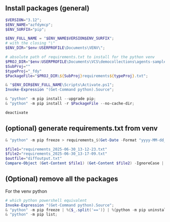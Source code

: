 ## Install packages (general)
```powershell
$VERSION="3.12";
$ENV_NAME="azfdymcp";
$ENV_SURFIX="pip";

$ENV_FULL_NAME = "$ENV_NAME$VERSION$ENV_SURFIX";
# with the closing "\"
$ENV_DIR="$env:USERPROFILE\Documents\VENV\";

# absolute path of requirements.txt to install for the python venv
$PROJ_DIR="$env:USERPROFILE\Documents\VCS\democollections\agents-samples";
$SubProj=""
$typeProj="_fdy"
$PackageFile="$PROJ_DIR\${SubProj}requirements${typeProj}.txt";

& "$ENV_DIR$ENV_FULL_NAME\Scripts\Activate.ps1";
Invoke-Expression "(Get-Command python).Source";

& "python" -m pip install --upgrade pip;
& "python" -m pip install -r $PackageFile --no-cache-dir;

deactivate
```

## (optional) generate requirements.txt from venv
```powershell
& "python" -m pip freeze > requirements_$(Get-Date -Format "yyyy-MM-dd_HH-mm-ss").txt
```

```powershell
$file1="requirements_2025-06-30_13-12-23.txt"
$file2="requirements_2025-06-30_13-17-09.txt"
$outfile="diffoutput.txt"
Compare-Object (Get-Content $file1) (Get-Content $file2) -IgnoreCase | Out-File $outfile;

```

## (Optional) remove all the packages
For the venv python
```powershell
# which python powershell equivalent
Invoke-Expression "(Get-Command python).Source";
& "python" -m pip freeze | %{$_.split('==')} | %{python -m pip uninstall -y $_};
& "python" -m pip list;
```